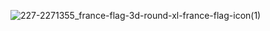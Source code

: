 ![227-2271355_france-flag-3d-round-xl-france-flag-icon(1)](https://github.com/user-attachments/assets/2ac72489-09c9-4930-95b6-db5d3222e60b)
